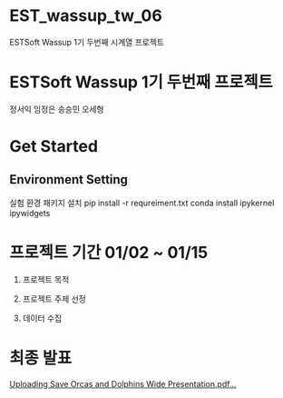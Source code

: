 # EST_wassup_tw_06
ESTSoft Wassup 1기 두번째 시계열 프로젝트

# ESTSoft Wassup 1기 두번째 프로젝트 

정서익
임정은
송승민
오세형

# Get Started

## Environment Setting
실험 환경
패키지 설치
pip install -r requreiment.txt
conda install ipykernel ipywidgets 

# 프로젝트 기간 01/02 ~ 01/15
1. 프로젝트 목적

2. 프로젝트 주제 선정

3. 데이터 수집

# 최종 발표
[Uploading Save Orcas and Dolphins Wide Presentation.pdf…]()

